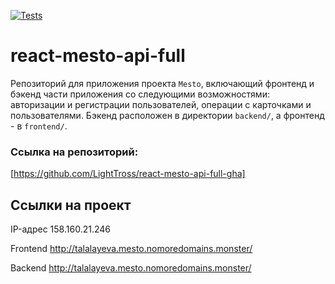 [![Tests](https://github.com/yandex-praktikum/react-mesto-api-full-gha/actions/workflows/tests.yml/badge.svg)](https://github.com/yandex-praktikum/react-mesto-api-full-gha/actions/workflows/tests.yml)

# react-mesto-api-full
Репозиторий для приложения проекта `Mesto`, включающий фронтенд и бэкенд части приложения со следующими возможностями: авторизации и регистрации пользователей, операции с карточками и пользователями. Бэкенд расположен в директории `backend/`, а фронтенд - в `frontend/`. 

### Ссылка на репозиторий:
[https://github.com/LightTross/react-mesto-api-full-gha]

## Ссылки на проект

IP-адрес 158.160.21.246

Frontend http://talalayeva.mesto.nomoredomains.monster/

Backend http://talalayeva.mesto.nomoredomains.monster/
